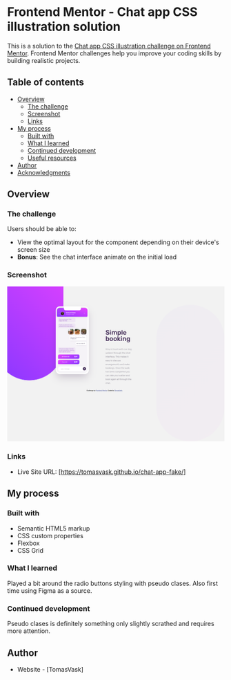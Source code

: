 # Frontend Mentor - Chat app CSS illustration solution

This is a solution to the [Chat app CSS illustration challenge on Frontend Mentor](https://www.frontendmentor.io/challenges/chat-app-css-illustration-O5auMkFqY). Frontend Mentor challenges help you improve your coding skills by building realistic projects. 

## Table of contents

- [Overview](#overview)
  - [The challenge](#the-challenge)
  - [Screenshot](#screenshot)
  - [Links](#links)
- [My process](#my-process)
  - [Built with](#built-with)
  - [What I learned](#what-i-learned)
  - [Continued development](#continued-development)
  - [Useful resources](#useful-resources)
- [Author](#author)
- [Acknowledgments](#acknowledgments)

## Overview

### The challenge

Users should be able to:

- View the optimal layout for the component depending on their device's screen size
- **Bonus**: See the chat interface animate on the initial load

### Screenshot

![](./Screenshot/chat_app_screenshot.png)

### Links

- Live Site URL: [https://tomasvask.github.io/chat-app-fake/]

## My process

### Built with

- Semantic HTML5 markup
- CSS custom properties
- Flexbox
- CSS Grid

### What I learned

Played a bit around the radio buttons styling with pseudo clases. Also first time using Figma as a source. 

### Continued development

Pseudo clases is definitely something only slightly scrathed and requires more attention. 

## Author

- Website - [TomasVask]


